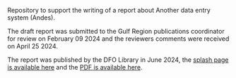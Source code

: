 
Repository to support the writing of a report about Another data entry system (Andes).

The draft report was submitted to the Gulf Region publications coordinator for review on February 09 2024 and the reviewers comments were received on April 25 2024.

The report was published by the DFO Library in June 2024, the [splash page is available here](https://science-catalogue.canada.ca/record=4124588~S6) and the [PDF is available here](https://waves-vagues.dfo-mpo.gc.ca/library-bibliotheque/4124588x.pdf).
